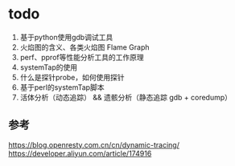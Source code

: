 # todo

1. 基于python使用gdb调试工具
2. 火焰图的含义、各类火焰图 Flame Graph
3. perf、pprof等性能分析工具的工作原理
4. systemTap的使用
5. 什么是探针probe，如何使用探针
6. 基于perl的systemTap脚本
7. 活体分析（动态追踪） && 遗骸分析（静态追踪 gdb + coredump）



## 参考
https://blog.openresty.com.cn/cn/dynamic-tracing/
https://developer.aliyun.com/article/174916